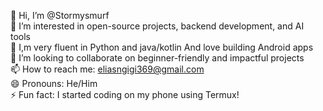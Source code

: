 👋 Hi, I’m @Stormysmurf  
👀 I’m interested in open-source projects, backend development, and AI tools  
🌱 I,m very fluent in Python and java/kotlin And love building Android apps  
💞️ I’m looking to collaborate on beginner-friendly and impactful projects  
📫 How to reach me: eliasngigi369@gmail.com  
😄 Pronouns: He/Him  
⚡ Fun fact: I started coding on my phone using Termux!
